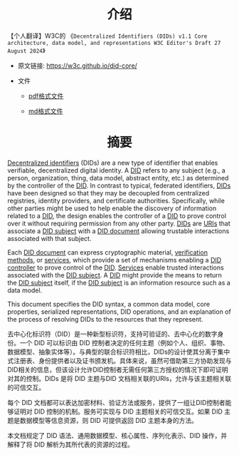 <center><h1>介绍</h1></center>

【个人翻译】W3C的 《`Decentralized Identifiers (DIDs) v1.1 Core architecture, data model, and representations W3C Editor's Draft 27 August 2024`》



+ 原文链接: https://w3c.github.io/did-core/

+ 文件

  + [pdf格式文件](https://github.com/HanHai-Space/Decentralized-Identifiers-DIDs-v1.1-Draft-07-July-2024-ZH/blob/master/docs/index.pdf)

  + [md格式文件](https://github.com/HanHai-Space/Decentralized-Identifiers-DIDs-v1.1-Draft-07-July-2024-ZH/blob/master/docs/index.md)



<center><h1>摘要</h1></center>

[Decentralized identifiers](https://w3c.github.io/did-core/#dfn-decentralized-identifiers) (DIDs) are a new type of identifier that enables verifiable, decentralized digital identity. A [DID](https://w3c.github.io/did-core/#dfn-decentralized-identifiers) refers to any subject (e.g., a person, organization, thing, data model, abstract entity, etc.) as determined by the controller of the [DID](https://w3c.github.io/did-core/#dfn-decentralized-identifiers). In contrast to typical, federated identifiers, [DIDs](https://w3c.github.io/did-core/#dfn-decentralized-identifiers) have been designed so that they may be decoupled from centralized registries, identity providers, and certificate authorities. Specifically, while other parties might be used to help enable the discovery of information related to a [DID](https://w3c.github.io/did-core/#dfn-decentralized-identifiers), the design enables the controller of a [DID](https://w3c.github.io/did-core/#dfn-decentralized-identifiers) to prove control over it without requiring permission from any other party. [DIDs](https://w3c.github.io/did-core/#dfn-decentralized-identifiers) are [URIs](https://w3c.github.io/did-core/#dfn-uri) that associate a [DID subject](https://w3c.github.io/did-core/#dfn-did-subjects) with a [DID document](https://w3c.github.io/did-core/#dfn-did-documents) allowing trustable interactions associated with that subject.

Each [DID document](https://w3c.github.io/did-core/#dfn-did-documents) can express cryptographic material, [verification methods](https://w3c.github.io/did-core/#dfn-verification-method), or [services](https://w3c.github.io/did-core/#dfn-service), which provide a set of mechanisms enabling a [DID controller](https://w3c.github.io/did-core/#dfn-did-controllers) to prove control of the [DID](https://w3c.github.io/did-core/#dfn-decentralized-identifiers). [Services](https://w3c.github.io/did-core/#dfn-service) enable trusted interactions associated with the [DID subject](https://w3c.github.io/did-core/#dfn-did-subjects). A [DID](https://w3c.github.io/did-core/#dfn-decentralized-identifiers) might provide the means to return the [DID subject](https://w3c.github.io/did-core/#dfn-did-subjects) itself, if the [DID subject](https://w3c.github.io/did-core/#dfn-did-subjects) is an information resource such as a data model.

This document specifies the DID syntax, a common data model, core properties, serialized representations, DID operations, and an explanation of the process of resolving DIDs to the resources that they represent.



去中心化标识符（DID）是一种新型标识符，支持可验证的、去中心化的数字身份。一个 DID 可以标识由 DID 控制者决定的任何主题（例如个人、组织、事物、数据模型、抽象实体等）。与典型的联合标识符相比，DIDs的设计使其分离于集中式注册表、身份提供者以及证书颁发机。具体来说，虽然可借助第三方协助发现与DID相关的信息，但该设计允许DID控制者无需任何第三方授权的情况下即可证明对其的控制。DIDs 是将 DID 主题与DID 文档相关联的URIs，允许与该主题相关联的可信交互。

每个 DID 文档都可以表达加密材料、验证方法或服务，提供了一组让DID控制者能够证明对 DID 控制的机制。服务可实现与 DID 主题相关的可信交互。如果 DID 主题是数据模型等信息资源，则 DID 可提供返回 DID 主题本身的方法。

本文档规定了 DID 语法、通用数据模型、核心属性、序列化表示、DID 操作，并解释了将 DID 解析为其所代表的资源的过程。